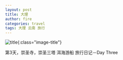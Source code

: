 ```yaml
---
layout: post
title: 大理
author: fire
categories: travel 
tags: 大理 云南 旅行
---
```


![title](http://image.sideproject.cn/title/title_107.jpg){:class="image-title"}

第3天，崇圣寺，崇圣三塔
洱海游船
 旅行日记－Day Three 